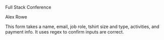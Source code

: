 Full Stack Conference

Alex Rowe

This form takes a name, email, job role, tshirt size and type, activities, and payment info. It uses regex to confirm inputs are correct.
